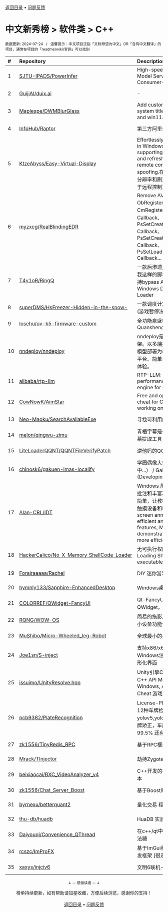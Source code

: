 <a href="https://gitee.com/GrowingGit/GitHub-Chinese-Top-Charts#github中文排行榜">返回目录</a> • <a href="/content/docs/feedback.md">问题反馈</a>

# 中文新秀榜 > 软件类 > C++
<sub>数据更新: 2024-07-24&nbsp;&nbsp;&nbsp;/&nbsp;&nbsp;&nbsp;温馨提示：中文项目泛指「文档母语为中文」OR「含有中文翻译」的项目，通常在项目的「readme/wiki/官网」可以找到</sub>

|#|Repository|Description|Stars|Updated|Created|
|:-|:-|:-|:-|:-|:-|
|1|[SJTU-IPADS/PowerInfer](https://github.com/SJTU-IPADS/PowerInfer)|High-speed Large Language Model Serving on PCs with Consumer-grade GPUs|7676|2024-07-15|2023-12-15|
|2|[GuijiAI/duix.ai](https://github.com/GuijiAI/duix.ai)|-|3514|2024-07-22|2024-05-16|
|3|[Maplespe/DWMBlurGlass](https://github.com/Maplespe/DWMBlurGlass)|Add custom effect to global system title bar, support win10 and win11.|1534|2024-07-21|2024-01-14|
|4|[InfpHub/Raptor](https://github.com/InfpHub/Raptor)|第三方阿里云盘桌面应用客户端|1484|2024-04-12|2024-02-12|
|5|[KtzeAbyss/Easy-Virtual-Display](https://github.com/KtzeAbyss/Easy-Virtual-Display)|Effortlessly create virtual displays in Windows, capable of supporting various resolutions and refresh rates, suitable for remote control or graphics card spoofing.在win中轻松创建支持多种分辨率和刷新率的虚拟显示器，可用于远程控制或显 ...|1145|2024-03-15|2023-09-17|
|6|[myzxcg/RealBlindingEDR](https://github.com/myzxcg/RealBlindingEDR)|Remove AV/EDR Kernel ObRegisterCallbacks、CmRegisterCallback、MiniFilter Callback、PsSetCreateProcessNotifyRoutine Callback、PsSetCreateThreadNotifyRoutine Callback、PsSetLoadImageNotifyRoutine Callback...|798|2024-06-21|2023-10-28|
|7|[T4y1oR/RingQ](https://github.com/T4y1oR/RingQ)|一款后渗透免杀工具，助力每一位像我这样的脚本小子快速实现免杀，支持bypass AV/EDR 360 火绒 Windows Defender Shellcode Loader|783|2024-07-22|2024-05-11|
|8|[superDMS/HsFreezer-Hidden-in-the-snow-](https://github.com/superDMS/HsFreezer-Hidden-in-the-snow-)|一款调度计算机资源的进程管理软件(游戏暂停冻结软件)|771|2024-07-23|2024-04-16|
|9|[losehu/uv-k5-firmware-custom](https://github.com/losehu/uv-k5-firmware-custom)|全功能泉盛UV-K5/K6固件 Quansheng UV-K5/K6 Firmware|559|2024-07-21|2023-11-30|
|10|[nndeploy/nndeploy](https://github.com/nndeploy/nndeploy)|nndeploy是一款模型端到端部署框架。以多端推理以及基于有向无环图模型部署为基础，致力为用户提供跨平台、简单易用、高性能的模型部署体验。|546|2024-07-21|2023-08-08|
|11|[alibaba/rtp-llm](https://github.com/alibaba/rtp-llm)|RTP-LLM: Alibaba's high-performance LLM inference engine for diverse applications.|457|2024-07-23|2023-12-27|
|12|[CowNowK/AimStar](https://github.com/CowNowK/AimStar)|Free and open-source external cheat for CS2, written in C++, working on Windows|440|2024-07-11|2023-11-28|
|13|[Neo-Maoku/SearchAvailableExe](https://github.com/Neo-Maoku/SearchAvailableExe)|寻找可利用的白文件|399|2024-05-14|2024-03-05|
|14|[melon/qingwu-zimu](https://github.com/melon/qingwu-zimu)|青梧字幕是一款基于whisper的AI字幕提取工具|396|2024-03-14|2024-02-27|
|15|[LiteLoaderQQNT/QQNTFileVerifyPatch](https://github.com/LiteLoaderQQNT/QQNTFileVerifyPatch)|逆他妈的QQNT Patch文件检测|366|2024-06-28|2023-12-12|
|16|[chinosk6/gakuen-imas-localify](https://github.com/chinosk6/gakuen-imas-localify)|学园偶像大师 本地化插件（开发中...） / Gakumas localify plugin (Developing...)|365|2024-07-06|2024-05-17|
|17|[Alan-CRL/IDT](https://github.com/Alan-CRL/IDT)|Windows 屏幕批注工具，拥有高效批注和丰富功能， 让屏幕演示变得简单，让教学授课变得高效，适用于触摸设备和PC端。   Windows screen annotation tool with efficient annotation and rich features, Make screen demonstrations simpler, teaching more efficient,  ...|321|2024-07-19|2023-09-20|
|18|[HackerCalico/No_X_Memory_ShellCode_Loader](https://github.com/HackerCalico/No_X_Memory_ShellCode_Loader)|无可执行权限加载 ShellCode。Loading ShellCode without executable permission.|262|2024-07-23|2024-02-06|
|19|[Forairaaaaa/Rachel](https://github.com/Forairaaaaa/Rachel)|DIY 迷你游戏机 (｡・`ω´･)|257|2024-03-07|2023-11-07|
|20|[hymnly133/Sapphire-EnhancedDesktop](https://github.com/hymnly133/Sapphire-EnhancedDesktop)|Windows桌面取代软件|228|2024-07-23|2024-07-15|
|21|[COLORREF/QWidget-FancyUI](https://github.com/COLORREF/QWidget-FancyUI)|Qt-FancyUI，使用C++语言，基于QWidget，仅支持Qt6版本。|227|2024-06-29|2023-08-30|
|22|[RQNG/WOW-OS](https://github.com/RQNG/WOW-OS)|简易的拖影风格多级菜单系统，满足小设备功能设置和展示的基本需求|215|2024-03-07|2023-08-27|
|23|[MuShibo/Micro-Wheeled_leg-Robot](https://github.com/MuShibo/Micro-Wheeled_leg-Robot)|全球最小的桌面级双轮腿机器人！|202|2024-07-22|2024-07-20|
|24|[Joe1sn/S-inject](https://github.com/Joe1sn/S-inject)|支持x86/x64的DLL和Shellcode 的Windows注入的免杀工具，支持图形化界面|197|2024-07-07|2024-02-05|
|25|[issuimo/UnityResolve.hpp](https://github.com/issuimo/UnityResolve.hpp)|Unity引擎C++接口   Unity Engine C++ API   Mono/il2cpp   支持 Windows, Android, Linux   Game Cheat   游戏作弊|195|2024-07-20|2023-11-18|
|26|[pcb9382/PlateRecognition](https://github.com/pcb9382/PlateRecognition)|License-Plate-Recognition 支持12种车牌检测识别，包含yolov5,yolov7,yolov8车牌检测，车牌矫正，车牌识别等，准确率高达99.5% 还有车牌数据集提供下载|193|2024-03-04|2023-09-06|
|27|[zk1556/TinyRedis_RPC](https://github.com/zk1556/TinyRedis_RPC)|基于RPC框架的轻量级Redis|167|2024-04-10|2024-03-23|
|28|[Mrack/TInjector](https://github.com/Mrack/TInjector)|劫持Zygote在App启动前注入so|130|2024-06-12|2024-05-14|
|29|[beixiaocai/BXC_VideoAnalyzer_v4](https://github.com/beixiaocai/BXC_VideoAnalyzer_v4)|C++开发的视频行为分析系统v4版本|123|2024-07-23|2023-12-28|
|30|[zk1556/Chat_Server_Boost](https://github.com/zk1556/Chat_Server_Boost)|基于Boost库的聊天服务器|121|2024-03-25|2024-03-24|
|31|[byrnexu/betterquant2](https://github.com/byrnexu/betterquant2)|量化交易 程序化交易 QUANT|117|2024-06-06|2023-09-11|
|32|[thu-db/huadb](https://github.com/thu-db/huadb)|HuaDB 实验框架|112|2024-06-17|2023-08-06|
|33|[Daiyouqi/Convenience_QThread](https://github.com/Daiyouqi/Convenience_QThread)|在c++/qt中使用c#的async/await语法糖|85|2024-03-19|2024-01-21|
|34|[rcszc/ImProFX](https://github.com/rcszc/ImProFX)|基于ImGui和OpenGL的桌面GUI开发框架 [很遗憾项目已荒废]|77|2024-03-22|2023-11-02|
|35|[xaxys/injciv6](https://github.com/xaxys/injciv6)|文明6联机-基于IP的游戏发现|35|2024-01-24|2024-01-14|

<div align="center">
    <p><sub>↓ -- 感谢读者 -- ↓</sub></p>
    榜单持续更新，如有帮助请加星收藏，方便后续浏览，感谢你的支持！
</div>

<br/>

<div align="center"><a href="https://gitee.com/GrowingGit/GitHub-Chinese-Top-Charts#github中文排行榜">返回目录</a> • <a href="/content/docs/feedback.md">问题反馈</a></div>
